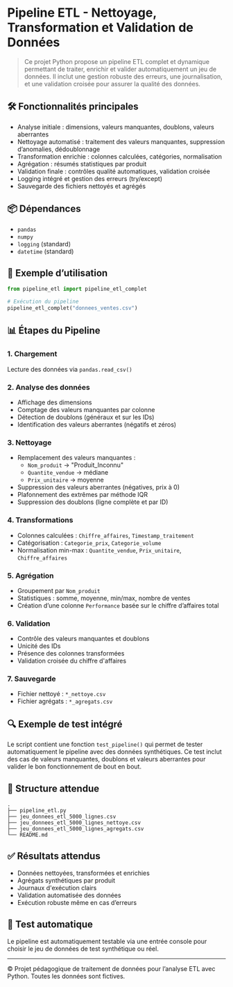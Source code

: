 # Pipeline ETL - Nettoyage, Transformation et Validation de Données

> Ce projet Python propose un pipeline ETL complet et dynamique permettant de traiter, enrichir et valider automatiquement un jeu de données. Il inclut une gestion robuste des erreurs, une journalisation, et une validation croisée pour assurer la qualité des données.

## 🛠 Fonctionnalités principales

- Analyse initiale : dimensions, valeurs manquantes, doublons, valeurs aberrantes
- Nettoyage automatisé : traitement des valeurs manquantes, suppression d’anomalies, dédoublonnage
- Transformation enrichie : colonnes calculées, catégories, normalisation
- Agrégation : résumés statistiques par produit
- Validation finale : contrôles qualité automatiques, validation croisée
- Logging intégré et gestion des erreurs (try/except)
- Sauvegarde des fichiers nettoyés et agrégés

## 📦 Dépendances

- `pandas`
- `numpy`
- `logging` (standard)
- `datetime` (standard)

## 🚀 Exemple d’utilisation

```python
from pipeline_etl import pipeline_etl_complet

# Exécution du pipeline
pipeline_etl_complet("donnees_ventes.csv")
```

## 📊 Étapes du Pipeline

### 1. Chargement
Lecture des données via `pandas.read_csv()`

### 2. Analyse des données
- Affichage des dimensions
- Comptage des valeurs manquantes par colonne
- Détection de doublons (généraux et sur les IDs)
- Identification des valeurs aberrantes (négatifs et zéros)

### 3. Nettoyage
- Remplacement des valeurs manquantes :
  - `Nom_produit` → "Produit_Inconnu"
  - `Quantite_vendue` → médiane
  - `Prix_unitaire` → moyenne
- Suppression des valeurs aberrantes (négatives, prix à 0)
- Plafonnement des extrêmes par méthode IQR
- Suppression des doublons (ligne complète et par ID)

### 4. Transformations
- Colonnes calculées : `Chiffre_affaires`, `Timestamp_traitement`
- Catégorisation : `Categorie_prix`, `Categorie_volume`
- Normalisation min-max : `Quantite_vendue`, `Prix_unitaire`, `Chiffre_affaires`

### 5. Agrégation
- Groupement par `Nom_produit`
- Statistiques : somme, moyenne, min/max, nombre de ventes
- Création d’une colonne `Performance` basée sur le chiffre d’affaires total

### 6. Validation
- Contrôle des valeurs manquantes et doublons
- Unicité des IDs
- Présence des colonnes transformées
- Validation croisée du chiffre d'affaires

### 7. Sauvegarde
- Fichier nettoyé : `*_nettoye.csv`
- Fichier agrégats : `*_agregats.csv`

## 🔍 Exemple de test intégré

Le script contient une fonction `test_pipeline()` qui permet de tester automatiquement le pipeline avec des données synthétiques. Ce test inclut des cas de valeurs manquantes, doublons et valeurs aberrantes pour valider le bon fonctionnement de bout en bout.

## 📁 Structure attendue

```
.
├── pipeline_etl.py
├── jeu_donnees_etl_5000_lignes.csv
├── jeu_donnees_etl_5000_lignes_nettoye.csv
├── jeu_donnees_etl_5000_lignes_agregats.csv
└── README.md
```

## ✅ Résultats attendus

- Données nettoyées, transformées et enrichies
- Agrégats synthétiques par produit
- Journaux d'exécution clairs
- Validation automatisée des données
- Exécution robuste même en cas d’erreurs

## 🧪 Test automatique

Le pipeline est automatiquement testable via une entrée console pour choisir le jeu de données de test synthétique ou réel.

---

© Projet pédagogique de traitement de données pour l’analyse ETL avec Python. Toutes les données sont fictives.
